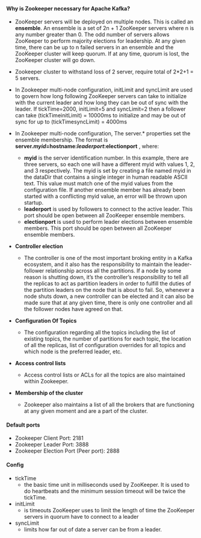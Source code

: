 #### Why is Zookeeper necessary for Apache Kafka?
- ZooKeeper servers will be deployed on multiple nodes. This is called an **ensemble**. An ensemble is a set of 2n + 1 ZooKeeper servers where n is any number greater than 0. The odd number of servers allows ZooKeeper to perform majority elections for leadership. At any given time, there can be up to n failed servers in an ensemble and the ZooKeeper cluster will keep quorum. If at any time, quorum is lost, the ZooKeeper cluster will go down.
- Zookeeper cluster to withstand loss of 2 server, require total of 2*2+1 = 5 servers.
- In Zookeeper multi-node configuration, initLimit and syncLimit are used to govern how long following ZooKeeper servers can take to initialize with the current leader and how long they can be out of sync with the leader. If tickTime=2000, initLimit=5 and syncLimit=2 then a follower can take (tickTimeinitLimit) = 10000ms to initialize and may be out of sync for up to (tickTimesyncLimit) = 4000ms

- In Zookeeper multi-node configuration, The server.* properties set the ensemble membership. The format is **server.$myid=$hostname:$leaderport:$electionport** , where:
  - **myid** is the server identification number. In this example, there are three servers, so each one will have a different myid with values 1, 2, and 3 respectively. The myid is set by creating a file named myid in the dataDir that contains a single integer in human readable ASCII text. This value must match one of the myid values from the configuration file. If another ensemble member has already been started with a conflicting myid value, an error will be thrown upon startup.
  - **leaderport** is used by followers to connect to the active leader. This port should be open between all ZooKeeper ensemble members.
  - **electionport** is used to perform leader elections between ensemble members. This port should be open between all ZooKeeper ensemble members.


- **Controller election**
  - The controller is one of the most important broking entity in a Kafka ecosystem, and it also has the responsibility to maintain the leader-follower relationship across all the partitions. If a node by some reason is shutting down, it’s the controller’s responsibility to tell all the replicas to act as partition leaders in order to fulfill the duties of the partition leaders on the node that is about to fail. So, whenever a node shuts down, a new controller can be elected and it can also be made sure that at any given time, there is only one controller and all the follower nodes have agreed on that.
- **Configuration Of Topics**
  - The configuration regarding all the topics including the list of existing topics, the number of partitions for each topic, the location of all the replicas, list of configuration overrides for all topics and which node is the preferred leader, etc.
- **Access control lists**
  - Access control lists or ACLs for all the topics are also maintained within Zookeeper.
- **Membership of the cluster**
  - Zookeeper also maintains a list of all the brokers that are functioning at any given moment and are a part of the cluster.

#### Default ports
- Zookeeper Client Port: 2181
- Zookeeper Leader Port: 3888
- Zookeeper Election Port (Peer port): 2888


#### Config

- tickTime
  - the basic time unit in milliseconds used by ZooKeeper. It is used to do heartbeats and the minimum session timeout will be twice the tickTime.
- initLimit
  - is timeouts ZooKeeper uses to limit the length of time the ZooKeeper servers in quorum have to connect to a leader
- syncLimit
  - limits how far out of date a server can be from a leader.
